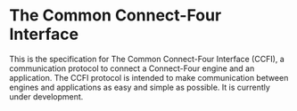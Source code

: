 
The Common Connect-Four Interface
=================================

This is the specification for The Common Connect-Four Interface (CCFI),
a communication protocol to connect a Connect-Four engine and an application.
The CCFI protocol is intended to make communication between engines
and applications as easy and simple as possible. It is currently under development.
